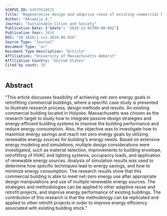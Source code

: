 ```yaml
---
SCOPUS_ID: 84979520672
Title: "Regenerative design and adaptive reuse of existing commercial buildings for net-zero energy use"
Author: "Aksamija A."
Journal: "Sustainable Cities and Society"
Publication Date: {'$date': '2016-11-01T00:00:00Z'}
Publication Year: 2016
DOI: "10.1016/j.scs.2016.06.026"
Source Type: "Journal"
Document Type: "ar"
Document Type Description: "Article"
Affiliation: "University of Massachusetts Amherst"
Affiliation Country: "United States"
Cited by count: 39
---
```


## Abstract
"This article discusses feasibility of achieving net-zero energy goals in retrofitting commercial buildings, where a specific case study is presented to illustrate research process, design methods and results. An existing commercial building located in Holyoke, Massachusetts was chosen as the research target to study how to integrate passive design strategies and energy-efficient building systems to improve the building performance and reduce energy consumption. Also, the objective was to investigate how to maximize energy savings and reach net zero energy goals by utilizing renewable energy sources for building's energy needs. Based on extensive energy modeling and simulations, multiple design considerations were investigated, such as material selection, improvements to building envelope, retrofitting of HVAC and lighting systems, occupancy loads, and application of renewable energy sources. Analysis of simulation results was used to determine how specific techniques lead to energy savings, and how to minimize energy consumption. The research results show that this commercial building is able to meet net-zero energy use after appropriate design manipulations and use of multiple renewable energy sources. The strategies and methodologies can be applied to other adaptive reuse and retrofit projects, and improve energy performance of existing buildings. The contribution of this research is that the methodology can be replicated and applied to other retrofit projects in order to improve energy efficiency associated with existing building stock."

